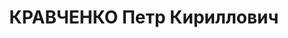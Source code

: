 ---
title: КРАВЧЕНКО Петр Кириллович
description: "Род. в 1906, г. Сталинград. Проживал: г. Ленинград, Парголовская ул.,\
  \ д. 12, кв. 40. Адъюнкт терапевтической клиники военно-медицинской академии им.\
  \ Кирова военврач 3-го ранга \n  Арестован 08.12.1936. Обв. по ст. 58 УК РСФСР.\
  \ Приговор: выездная сессия ВК ВС СССР в г. Ленинград, 03.05.1937 – ВМН. Расстрелян\
  \ 04.05.1937"
---
